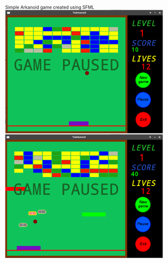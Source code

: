 Simple Arkanoid game created using SFML
![Alt text](screenshot.png?raw=true "Screenshot")
![Alt text](screenshot2.png?raw=true "Screenshot2")